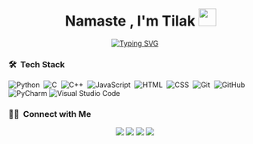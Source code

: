 

<h1 align="center"><img src="https://user-images.githubusercontent.com/96524338/195518660-de85a102-ae2d-42f7-86d0-7e6e843b7dce.png" width="16px" height="20px" />
  Namaste , I'm Tilak <img src="https://media.giphy.com/media/TEnXkcsHrP4YedChhA/giphy.gif" width="35"></h1>
<p align="center">
<a href="https://git.io/typing-svg"><img src="https://readme-typing-svg.herokuapp.com?font=Mono&size=25&pause=1000&color=24B612&center=true&vCenter=true&width=500&lines=Exploring+Programming.;Love+To+Develop+that+help+people.;Eagar+for+new+Technology.;Security+Enthusiasm." alt="Typing SVG" /></a>



### 🛠 &nbsp;Tech Stack

![Python](https://img.shields.io/badge/-Python-05122A?style=flat&logo=python)&nbsp;
![C](https://img.shields.io/badge/-C-05122A?style=flat&logo=C&logoColor=A8B9CC)&nbsp;
![C++](https://img.shields.io/badge/-C++-05122A?style=flat&logo=C%2B%2B&logoColor=00599C)&nbsp;
![JavaScript](https://img.shields.io/badge/-JavaScript-05122A?style=flat&logo=javascript)&nbsp;
![HTML](https://img.shields.io/badge/-HTML-05122A?style=flat&logo=HTML5)&nbsp;
![CSS](https://img.shields.io/badge/-CSS-05122A?style=flat&logo=CSS3&logoColor=1572B6)&nbsp;
![Git](https://img.shields.io/badge/-Git-05122A?style=flat&logo=git)&nbsp;
![GitHub](https://img.shields.io/badge/-GitHub-05122A?style=flat&logo=github)&nbsp;
![PyCharm](https://img.shields.io/badge/pycharm-143?style=flat&logo=pycharm&logoColor=black&color=black&labelColor=green)
![Visual Studio Code](https://img.shields.io/badge/-Visual%20Studio%20Code-05122A?style=flat&logo=visual-studio-code&logoColor=007ACC)&nbsp;






  ### 🤝🏻 &nbsp;Connect with Me

<p align="center">
<a href="mailto:rafael.jr077@gmail.com"><img src="https://img.shields.io/badge/-rafael.jr077@gmail.com-D14836?style=flat&logo=Gmail&logoColor=white"/></a>
<a href="https://www.instagram.com/rafael.azizovv/"><img src="https://img.shields.io/badge/-@rafael.azizovv_-E4405F?style=flat&logo=Instagram&logoColor=white"/></a>
<a href="https://www.facebook.com/tilakkhatri/"><img src="https://img.shields.io/badge/-@tilakkhatri?style=flat&logo=Facebook&logoColor=white"/></a>
  <a href="https://www.twitter/@TILAK2058" >
  <img src="https://img.shields.io/badge/%40TILAK2058-twitter-blue" />
  </a>
</p>
